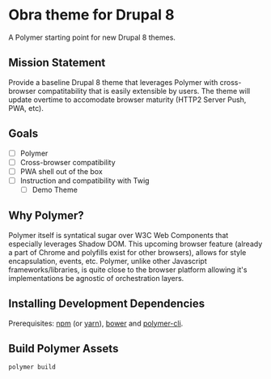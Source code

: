 # Obra theme for Drupal 8
A Polymer starting point for new Drupal 8 themes. 

## Mission Statement
Provide a baseline Drupal 8 theme that leverages Polymer with cross-browser compatitability that is easily extensible by users. The theme will update overtime to accomodate browser maturity (HTTP2 Server Push, PWA, etc). 

## Goals
- [ ] Polymer
- [ ] Cross-browser compatibility
- [ ] PWA shell out of the box
- [ ] Instruction and compatibility with Twig
	- [ ] Demo Theme

## Why Polymer?
Polymer itself is syntatical sugar over W3C Web Components that especially leverages Shadow DOM. 
This upcoming browser feature (already a part of Chrome and polyfills exist for other browsers), allows for style encapsulation, events, etc. Polymer, unlike other Javascript frameworks/libraries, is quite close to the browser platform allowing it's implementations be agnostic of orchestration layers. 

## Installing Development Dependencies
Prerequisites: [npm](https://www.npmjs.com/) (or [yarn](https://yarnpkg.com/en/)), [bower](https://bower.io/)
and [polymer-cli](https://www.polymer-project.org/2.0/docs/tools/polymer-cli).

## Build Polymer Assets
```sh
polymer build
```
